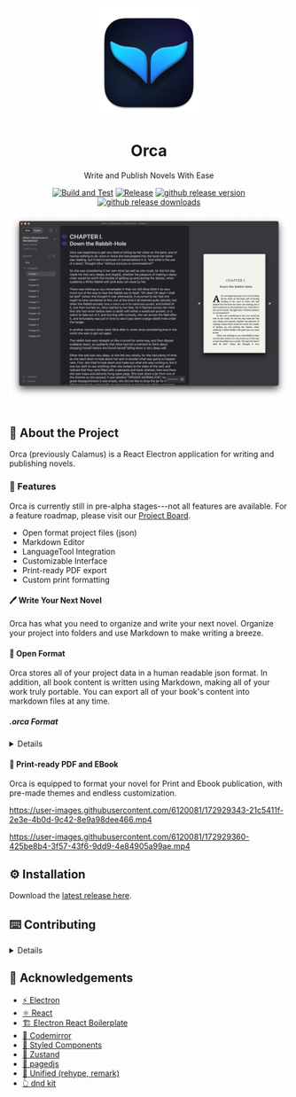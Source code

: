 <div align="center">

  <img src="assets/orca.png" alt="logo" width="200" height="auto" />
  <h1>Orca</h1>
  
  <p>
    Write and Publish Novels With Ease
  </p>
    
  [![Build and Test](https://github.com/midnightprioriem/orca/actions/workflows/build-and-test.yml/badge.svg)](https://github.com/midnightprioriem/orca/actions/workflows/build-and-test.yml)
  [![Release](https://github.com/midnightprioriem/orca/actions/workflows/release.yml/badge.svg)](https://github.com/midnightprioriem/orca/actions/workflows/release.yml)
  <a href="https://github.com/midnightprioriem/orca/releases"><img src="https://img.shields.io/github/release/midnightprioriem/orca.svg" alt="github release version"></a>
  <a href="https://github.com/midnightprioriem/orca/releases"><img src="https://img.shields.io/github/downloads/midnightprioriem/orca/total.svg" alt="github release downloads"></a>

  <img width="1391" alt="app" src="assets/app_preview.png">

  
</div>
  


<br />

<!-- About the Project -->
## :star2: About the Project

Orca (previously Calamus) is a React Electron application for writing and publishing novels.

<!-- Features -->
### :dart: Features

Orca is currently still in pre-alpha stages---not all features are available. For a feature roadmap, please visit our <a href="https://github.com/midnightprioriem/orca/projects/2" target="_blank">Project Board</a>.

- Open format project files (json)
- Markdown Editor
- LanguageTool Integration
- Customizable Interface
- Print-ready PDF export
- Custom print formatting

#### 🖊️ Write Your Next Novel

Orca has what you need to organize and write your next novel. Organize your project into folders and use Markdown to make writing a breeze.

#### 👐 Open Format

Orca stores all of your project data in a human readable json format. In addition, all book content is written using Markdown, making all of your work truly portable. You can export all of your book's content into markdown files at any time.

##### .orca Format

<details>

Orca project files use the `.orca` file extension, but are really just `json` files (yes this means you can edit `.orca` files by hand, but it is not recommended!). See below for a table detailing the properties inside of a `.orca` file.

| Property Name     | Description                                                                      |
|-------------------|----------------------------------------------------------------------------------|
| bookTitle         | The novel's title.                                                           	   |
| bookSubTitle 	    | YThe novel's sub title. This is an optional property.                        	   |
| authorName   	    | The novel's author name.                                                     	   |
| seriesName   	    | The name of the series the novel is a part of. This is an optional property. 	   |
| ISBN             	| The novel's ISBN number.                                                     	   |
| language         	| The language the novel is written in.                                        	   |
| publisher    	    | The name of the novel's publisher.                                           	   |
| content         	| Array containing the novel's content. See a table detailing the `Section` below. |
| publishSettings   | `PublishSettings` object. See a table detailing `PublishSettings` below.         |

The content property contains a JSON array of the `Section` object type, detailed below.

| Property Name   | Description                                                                                                 |
|-----------------|-------------------------------------------------------------------------------------------------------------|
| id            	| A uniquely generated identifier.                                                             	              |
| name           	| The section's name.                                                                         	              |
| content       	| Minified string of markdown content. Newlines are replaced with `\n` and `"` with `\"`.   	                |
| type          	| Section type. One of 4 values: `folder`, `maincontent`, `frontmatter`, `backmatter`.        	              |
| canHaveChildren | `true` or `false` value indicating whether the Section can have children. Only valid for `folder` sections.	|
| children      	| A JSON array of `Section[]`. Only valid for `folder` sections.                                             	|
| collapsed     	| `true` or `false` value indicating whether then section is collapsed. Only valid for `folder` sections.    	|
| depth         	| Depth of the section in the tree. Starts at 0.                                                            	|
| index         	| Index of section related to its children. Starts at 0.                                                     	|
| parentId       	| For child sections, this is equal to the id of the section's parent                                        	|

The `PublishSettings` object type contains the book's formatting settings for eBook and print PDF.

| Property Name                  | Description                                                                                    |
|--------------------------------|------------------------------------------------------------------------------------------------|
| dropCap            	           | Boolean value indicating whether or not to use a drop cap at the beginning of chapters.        |
| dropCapEnableAdvancedSettings  | Boolean value for enabling advanced drop cap settings.                        	                |
| dropCapFont       	           | An advanced drop cap setting for setting the drop cap to a different font.  	                  |
| dropCapLineHeight              | An advanced drop cap setting for adjusting the line height of the drop cap.   	                |
| dropCapBottomMargin            | An advanced drop cap setting for adjusting the bottom margin of the drop cap.              	  |
| leadIn      	                 | Lead in (first line of each chapter) type. Can be 'None', 'Small Caps', or 'Italics'          	|
| sceneBreak                     | A string that will be used for scene breaks. Replaces horizontal rules.                     	  |
| rectoPageHeaders               | Header for recto (odd) pages. Can be 'None', 'Chapter Title', 'Book Title', or 'Author Name'	  |
| versoPageHeaders               | Header for verso (even) pages. Can be 'None', 'Chapter Title', 'Book Title', or 'Author Name'  |
| paragraphFont                  | Font to use for paragraph text. Can be any font installed on system.                           |
| fontSize                       | Font size to use for paragraph text.                                                           |
| lineHeight                     | Paragraph line height. Can be 'Single', '1.5', or 'Double'.                                    |
| dropFolio                      | Boolean value indicating whether or not to add a drop folio to the first page of each chapter. |
| topMargin                      | Top margin of each page in inches.                                                             |
| bottomMargin                   | Bottom margin of each page in inches.                                                          |
| insideMargin                   | Inside margin of each page in inches.                                                          |
| outsideMargin                  | Outside margin of each page in inches.                                                         |
| trimSize                       | Trim size of the book. i.e., '5in x 8in'                                                       |

</details>


#### 📕 Print-ready PDF and EBook

Orca is equipped to format your novel for Print and Ebook publication, with pre-made themes and endless customization.

https://user-images.githubusercontent.com/6120081/172929343-21c5411f-2e3e-4b0d-9c42-8e9a98dee466.mp4

https://user-images.githubusercontent.com/6120081/172929360-425be8b4-3f57-43f6-9dd9-4e84905a99ae.mp4

<!-- Installation -->
## :gear: Installation

Download the [latest release here](https://github.com/midnightprioriem/orca/releases).



## ⌨️ Contributing 

<details>

### 📜 Contribution Guidelines

TODO

<!-- Run Locally -->
### :running: Run Locally

Clone the project

```bash
  git clone https://github.com/midnightprioriem/orca.git
```

Go to the project directory

```bash
  cd my-project
```

Install dependencies

```bash
  yarn install
```

Start the app

```bash
  yarn start
```

<!-- Running Tests -->
### :test_tube: Running Tests

To run tests, run the following command

```bash
  yarn test
```

</details>

<!-- Acknowledgments -->
## :gem: Acknowledgements

 - [⚡ Electron](https://www.electronjs.org/)
 - [⚛️ React](https://reactjs.org/)
 - [🏗️ Electron React Boilerplate](https://electron-react-boilerplate.js.org/)
 - [📝 Codemirror](https://codemirror.net/6/)
 - [💅 Styled Components](https://styled-components.com/)
 - [🐻 Zustand](https://github.com/pmndrs/zustand)
 - [📖 pagedjs](https://pagedjs.org/)
 - [🌳 Unified (rehype, remark)](https://unifiedjs.com/)
 - [👆 dnd kit](https://dndkit.com/)
